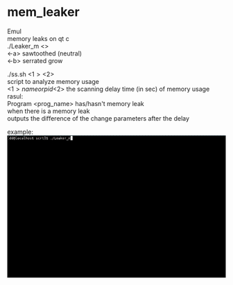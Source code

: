 # mem_leaker

Emul  
memory leaks on qt c  
./Leaker_m  <>  
<-a> sawtoothed (neutral)  
<-b> serrated grow  

./ss.sh <$1> <$2>  
script to analyze memory usage  
<$1> name or pid  
<$2> the scanning delay time (in sec) of memory usage  
rasul:  
Program <prog_name> has/hasn't memory leak  
when there is a memory leak  
outputs the difference of the change parameters after the delay  

example:  
![til](./assets/GIF2.gif)  